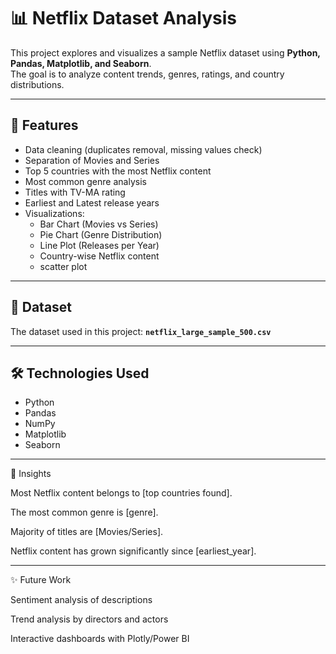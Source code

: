 # 📊 Netflix Dataset Analysis

This project explores and visualizes a sample Netflix dataset using **Python, Pandas, Matplotlib, and Seaborn**.  
The goal is to analyze content trends, genres, ratings, and country distributions.

---

## 🚀 Features
- Data cleaning (duplicates removal, missing values check)
- Separation of Movies and Series
- Top 5 countries with the most Netflix content
- Most common genre analysis
- Titles with TV-MA rating
- Earliest and Latest release years
- Visualizations:
  - Bar Chart (Movies vs Series)
  - Pie Chart (Genre Distribution)
  - Line Plot (Releases per Year)
  - Country-wise Netflix content
  - scatter plot 

---

## 📂 Dataset
The dataset used in this project: **`netflix_large_sample_500.csv`**

---

## 🛠️ Technologies Used
- Python
- Pandas
- NumPy
- Matplotlib
- Seaborn

---
📖 Insights

Most Netflix content belongs to [top countries found].

The most common genre is [genre].

Majority of titles are [Movies/Series].

Netflix content has grown significantly since [earliest_year].

---
✨ Future Work

Sentiment analysis of descriptions

Trend analysis by directors and actors

Interactive dashboards with Plotly/Power BI
  
